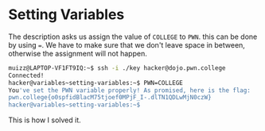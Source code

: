 # Setting Variables

The description asks us assign the value of `COLLEGE` to `PWN`.
this can be done by using `=`.
We have to make sure that we don't leave space in between, otherwise the assignment will not happen.

```bash
muizz@LAPTOP-VF1FT9IQ:~$ ssh -i ./key hacker@dojo.pwn.college
Connected!
hacker@variables~setting-variables:~$ PWN=COLLEGE
You've set the PWN variable properly! As promised, here is the flag:
pwn.college{o0spfidBlacM75tjoef0MPjF_I-.dlTN1QDLwMjN0czW}
hacker@variables~setting-variables:~$
```

This is how I solved it.
